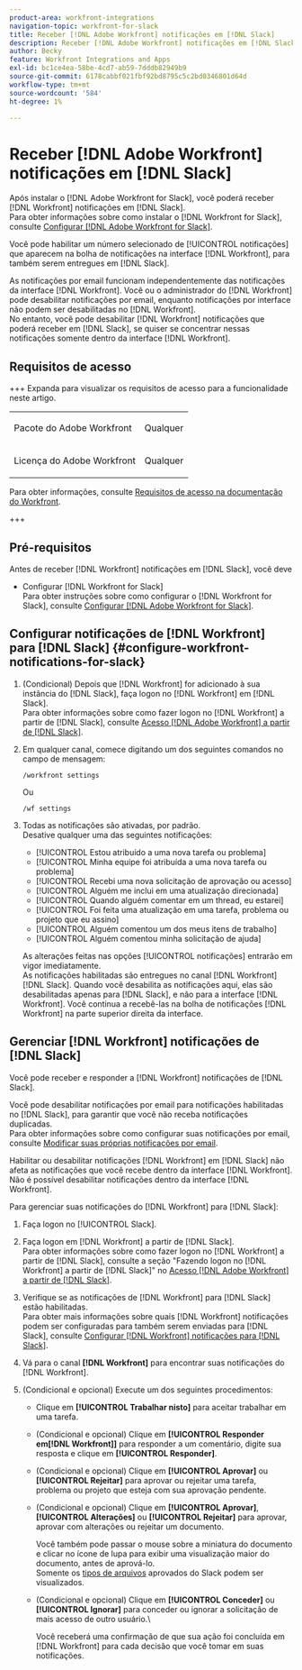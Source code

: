 ```yaml
---
product-area: workfront-integrations
navigation-topic: workfront-for-slack
title: Receber [!DNL Adobe Workfront] notificações em [!DNL Slack]
description: Receber [!DNL Adobe Workfront] notificações em [!DNL Slack]
author: Becky
feature: Workfront Integrations and Apps
exl-id: bc1ce4ea-58be-4cd7-ab59-7dddb82949b9
source-git-commit: 6178cabbf021fbf92bd8795c5c2bd0346801d64d
workflow-type: tm+mt
source-wordcount: '584'
ht-degree: 1%

---
```


# Receber [!DNL Adobe Workfront] notificações em [!DNL Slack]

<!--
<p data-mc-conditions="QuicksilverOrClassic.Draft mode">(NOTE: Alina: *** Linked to Accessing Workfront from Slack.***Some of this information is duplicating in Accessing Workfront from Slack (also screen shots))</p>
-->

Após instalar o [!DNL Adobe Workfront for Slack], você poderá receber [!DNL Workfront] notificações em [!DNL Slack].\
Para obter informações sobre como instalar o [!DNL Workfront for Slack], consulte [Configurar [!DNL Adobe Workfront for Slack]](../../workfront-integrations-and-apps/using-workfront-with-slack/configure-workfront-for-slack.md).

Você pode habilitar um número selecionado de [!UICONTROL notificações] que aparecem na bolha de notificações na interface [!DNL Workfront], para também serem entregues em [!DNL Slack].

As notificações por email funcionam independentemente das notificações da interface [!DNL Workfront]. Você ou o administrador do [!DNL Workfront] pode desabilitar notificações por email, enquanto notificações por interface não podem ser desabilitadas no [!DNL Workfront].\
No entanto, você pode desabilitar [!DNL Workfront] notificações que poderá receber em [!DNL Slack], se quiser se concentrar nessas notificações somente dentro da interface [!DNL Workfront].

## Requisitos de acesso

+++ Expanda para visualizar os requisitos de acesso para a funcionalidade neste artigo.

<table style="table-layout:auto"> 
 <col> 
 <col> 
 <tbody> 
  <tr> 
   <td role="rowheader">Pacote do Adobe Workfront</td> 
   <td> <p>Qualquer</p> </td> 
  </tr> 
  <tr> 
   <td role="rowheader">Licença do Adobe Workfront</td> 
   <td> <p>Qualquer</p>
  </tr> 
 </tbody> 
</table>

Para obter informações, consulte [Requisitos de acesso na documentação do Workfront](/help/quicksilver/administration-and-setup/add-users/access-levels-and-object-permissions/access-level-requirements-in-documentation.md).

+++

## Pré-requisitos

Antes de receber [!DNL Workfront] notificações em [!DNL Slack], você deve

* Configurar [!DNL Workfront for Slack]\
   Para obter instruções sobre como configurar o [!DNL Workfront for Slack], consulte [Configurar [!DNL Adobe Workfront for Slack]](../../workfront-integrations-and-apps/using-workfront-with-slack/configure-workfront-for-slack.md).

## Configurar notificações de [!DNL Workfront] para [!DNL Slack] {#configure-workfront-notifications-for-slack}

1. (Condicional) Depois que [!DNL Workfront] for adicionado à sua instância do [!DNL Slack], faça logon no [!DNL Workfront] em [!DNL Slack].\
   Para obter informações sobre como fazer logon no [!DNL Workfront] a partir de [!DNL Slack], consulte [Acesso [!DNL Adobe Workfront] a partir de [!DNL Slack]](../../workfront-integrations-and-apps/using-workfront-with-slack/access-workfront-from-slack.md).

1. Em qualquer canal, comece digitando um dos seguintes comandos no campo de mensagem:

   `/workfront settings`

   Ou

   `/wf settings`

1. Todas as notificações são ativadas, por padrão.\
   Desative qualquer uma das seguintes notificações:

   * [!UICONTROL Estou atribuído a uma nova tarefa ou problema]
   * [!UICONTROL Minha equipe foi atribuída a uma nova tarefa ou problema]
   * [!UICONTROL Recebi uma nova solicitação de aprovação ou acesso]
   * [!UICONTROL Alguém me inclui em uma atualização direcionada]
   * [!UICONTROL Quando alguém comentar em um thread, eu estarei]
   * [!UICONTROL Foi feita uma atualização em uma tarefa, problema ou projeto que eu assino]
   * [!UICONTROL Alguém comentou um dos meus itens de trabalho]
   * [!UICONTROL Alguém comentou minha solicitação de ajuda]

   As alterações feitas nas opções [!UICONTROL notificações] entrarão em vigor imediatamente.\
   As notificações habilitadas são entregues no canal [!DNL Workfront] [!DNL Slack]. Quando você desabilita as notificações aqui, elas são desabilitadas apenas para [!DNL Slack], e não para a interface [!DNL Workfront]. Você continua a recebê-las na bolha de notificações [!DNL Workfront] na parte superior direita da interface.

## Gerenciar [!DNL Workfront] notificações de [!DNL Slack]

Você pode receber e responder a [!DNL Workfront] notificações de [!DNL Slack].

Você pode desabilitar notificações por email para notificações habilitadas no [!DNL Slack], para garantir que você não receba notificações duplicadas.\
Para obter informações sobre como configurar suas notificações por email, consulte [Modificar suas próprias notificações por email](../../workfront-basics/using-notifications/activate-or-deactivate-your-own-event-notifications.md).

Habilitar ou desabilitar notificações [!DNL Workfront] em [!DNL Slack] não afeta as notificações que você recebe dentro da interface [!DNL Workfront].\
Não é possível desabilitar notificações dentro da interface [!DNL Workfront].

Para gerenciar suas notificações do [!DNL Workfront] para [!DNL Slack]:

1. Faça logon no [!UICONTROL Slack].
1. Faça logon em [!DNL Workfront] a partir de [!DNL Slack].\
   Para obter informações sobre como fazer logon no [!DNL Workfront] a partir de [!DNL Slack], consulte a seção &quot;Fazendo logon no [!DNL Workfront] a partir de [!DNL Slack]&quot; no [Acesso [!DNL Adobe Workfront] a partir de [!DNL Slack]](../../workfront-integrations-and-apps/using-workfront-with-slack/access-workfront-from-slack.md).

1. Verifique se as notificações de [!DNL Workfront] para [!DNL Slack] estão habilitadas.\
   Para obter mais informações sobre quais [!DNL Workfront] notificações podem ser configuradas para também serem enviadas para [!DNL Slack], consulte [Configurar [!DNL Workfront] notificações para [!DNL Slack]](#configure-workfront-notifications-for-slack-configure-workfront-notifications-for-slack).

1. Vá para o canal **[!DNL Workfront]** para encontrar suas notificações do [!DNL Workfront].
1. (Condicional e opcional) Execute um dos seguintes procedimentos:

   * Clique em **[!UICONTROL Trabalhar nisto]** para aceitar trabalhar em uma tarefa.

   * (Condicional e opcional) Clique em **[!UICONTROL Responder em[!DNL Workfront]]** para responder a um comentário, digite sua resposta e clique em **[!UICONTROL Responder]**.

   * (Condicional e opcional) Clique em **[!UICONTROL Aprovar]** ou **[!UICONTROL Rejeitar]** para aprovar ou rejeitar uma tarefa, problema ou projeto que esteja com sua aprovação pendente.

   * (Condicional e opcional) Clique em **[!UICONTROL Aprovar]**, **[!UICONTROL Alterações]** ou **[!UICONTROL Rejeitar]** para aprovar, aprovar com alterações ou rejeitar um documento.

     Você também pode passar o mouse sobre a miniatura do documento e clicar no ícone de lupa para exibir uma visualização maior do documento, antes de aprová-lo.\
      Somente os [tipos de arquivos](https://api.slack.com/types/file) aprovados do Slack podem ser visualizados.

   * (Condicional e opcional) Clique em **[!UICONTROL Conceder]** ou **[!UICONTROL Ignorar]** para conceder ou ignorar a solicitação de mais acesso de outro usuário.\

     Você receberá uma confirmação de que sua ação foi concluída em [!DNL Workfront] para cada decisão que você tomar em suas notificações.
